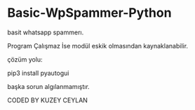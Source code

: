 # Basic-WpSpammer-Python
basit whatsapp spammerı.

Program Çalışmaz İse modül eskik olmasından kaynaklanabilir.

çözüm yolu:

  pip3 install pyautogui
  
başka sorun algılanmamıştır.

CODED BY KUZEY CEYLAN
